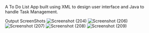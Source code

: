 A To Do List App built using XML to design user interface and Java to handle Task Management.

Output ScreenShots
![Screenshot (204)](https://github.com/user-attachments/assets/73227af4-840d-4a25-ab28-8825f17fbe47)
![Screenshot (206)](https://github.com/user-attachments/assets/796ad419-a02d-4fea-a00d-a22ec7d83337)
![Screenshot (207)](https://github.com/user-attachments/assets/249d8efc-02c2-446c-8a58-56aa84b1f252)
![Screenshot (208)](https://github.com/user-attachments/assets/99453157-e699-4982-88f8-5ffff3798232)
![Screenshot (209)](https://github.com/user-attachments/assets/674e28c6-0c97-4848-9dc5-4f91fb8b7de4)
